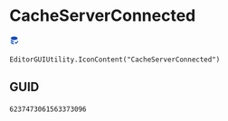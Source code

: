# CacheServerConnected
![](/img/CacheServerConnected.png)

``` CSharp
EditorGUIUtility.IconContent("CacheServerConnected")
```
## GUID
```
6237473061563373096
```
